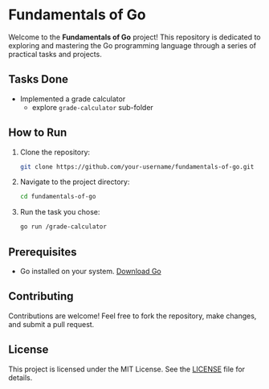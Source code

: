 # Fundamentals of Go

Welcome to the **Fundamentals of Go** project! This repository is dedicated to exploring and mastering the Go programming language through a series of practical tasks and projects.

## Tasks Done

- Implemented a grade calculator
    - explore `grade-calculator` sub-folder

## How to Run

1. Clone the repository:
    ```bash
    git clone https://github.com/your-username/fundamentals-of-go.git
    ```
2. Navigate to the project directory:
    ```bash
    cd fundamentals-of-go
    ```
3. Run the task you chose:
    ```bash
    go run /grade-calculator
    ```

## Prerequisites

- Go installed on your system. [Download Go](https://golang.org/dl/)

## Contributing

Contributions are welcome! Feel free to fork the repository, make changes, and submit a pull request.

## License

This project is licensed under the MIT License. See the [LICENSE](LICENSE) file for details.

